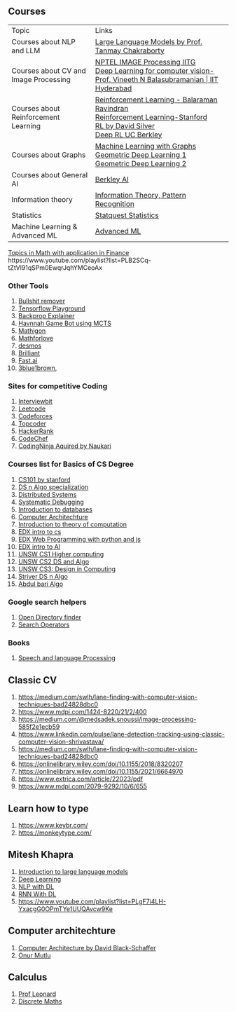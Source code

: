 ## Courses
<table>
    <tbody>
        <tr>
            <td>Topic</td>
            <td>Links</td>
        </tr>
        <tr>
            <td>Courses about NLP and LLM</td>
            <td><a href="https://www.youtube.com/playlist?list=PLqGkIjcOyrGnjyBHl4GE2S9kX47X96FH-">Large Language Models by Prof. Tanmay Chakraborty</a></td>
        </tr>
        <tr>
            <td>Courses about CV and Image Processing</td>
            <td><a href="https://www.youtube.com/playlist?list=PLwdnzlV3ogoVsma5GmBSsgJM6gHv1QoAo">NPTEL IMAGE Processing IITG</a><br/>
            <a href="https://www.youtube.com/playlist?list=PLEAYkSg4uSQ0Q5Z1IYI-0g2cbD-2Rt-I6">Deep Learning for computer vision-Prof. Vineeth N Balasubramanian   |   IIT Hyderabad</a></td>
        </tr>
        <tr>
            <td>Courses about Reinforcement Learning</td>
            <td>
                <a href="https://www.youtube.com/@reinforcementlearning1077">Reinforcement Learning - Balaraman Ravindran</a><br/>
                <a href="https://www.youtube.com/playlist?list=PLoROMvodv4rN4wG6Nk6sNpTEbuOSosZdX">Reinforcement Learning-Stanford</a><br/>
                <a href="https://www.youtube.com/playlist?list=PLqYmG7hTraZDM-OYHWgPebj2MfCFzFObQ">RL by David Silver</a><br/>
                <a href="https://www.youtube.com/playlist?list=PL_iWQOsE6TfXxKgI1GgyV1B_Xa0DxE5eH">Deep RL UC Berkley</a>
            </td>
        </tr>
         <tr>
            <td>Courses about Graphs</td>
            <td>
                <a href="https://www.youtube.com/playlist?list=PLoROMvodv4rOP-ImU-O1rYRg2RFxomvFp">Machine Learning with Graphs</a><br/>
                <a href="https://www.youtube.com/playlist?list=PLn2-dEmQeTfQ8YVuHBOvAhUlnIPYxkeu3">Geometric Deep Learning 1</a><br/>
                <a href="https://www.youtube.com/playlist?list=PLn2-dEmQeTfSLXW8yXP4q_Ii58wFdxb3C">Geometric Deep Learning 2</a><br/>
            </td>
        </tr>
        <tr>
            <td>Courses about General AI</td>
            <td><a href="https://www.youtube.com/playlist?list=PLjsx92GvetlT6aVqJodhOdMZ7M_IkJsmL">Berkley AI</a></td>
        </tr>
        <tr>
            <td>Information theory</td>
            <td><a href="https://www.youtube.com/playlist?list=PLruBu5BI5n4aFpG32iMbdWoRVAA-Vcso6">Information Theory, Pattern Recognition</a></td>
        </tr>
        <tr>
            <td>
                Statistics
            </td>
            <td><a href="https://www.youtube.com/playlist?list=PLblh5JKOoLUK0FLuzwntyYI10UQFUhsY9">Statquest Statistics</a></td>
        </tr>
        <tr>
            <td>Machine Learning & Advanced ML</td>
            <td><a href="https://www.youtube.com/playlist?list=PLWL87aJW5Y--YMBUgw4yn28_njbLMHINR">Advanced ML</a></td>
        </tr>
    </tbody>
</table>
<a href="https://www.youtube.com/playlist?list=PLUl4u3cNGP63ctJIEC1UnZ0btsphnnoHR">Topics in Math with application in Finance</a>  
https://www.youtube.com/playlist?list=PLB2SCq-tZtVl91qSPm0EwqrJqhYMCeoAx

### Other Tools
1. [Bullshit remover](https://www.bullshitremover.com/)
2. [Tensorflow Playground](https://playground.tensorflow.org)
3. [Backprop Explainer](https://xnought.github.io/backprop-explainer/)
4. [Havnnah Game Bot using MCTS](https://gauravmeena0708.github.io/havannah/index.html)
5. [Mathigon](https://mathigon.org/)
6. [Mathforlove](https://mathforlove.com)
7. [desmos](https://www.desmos.com/)
8. [Brilliant](https://brilliant.org/)
9. [Fast.ai](https://course.fast.ai/)
10. [3blue1brown](https://www.youtube.com/@3blue1brown), 


### Sites for competitive Coding
1. [Interviewbit](interviewbit.com/)
2. [Leetcode](https://leetcode.com/)
3. [Codeforces](https://codeforces.com/)
4. [Topcoder](https://www.topcoder.com/)
5. [HackerRank](https://www.hackerrank.com/)
6. [CodeChef](https://www.codechef.com/)
7. [CodingNinja Aquired by Naukari](https://www.naukri.com/code360/)

### Courses list for Basics of CS Degree
1. [CS101 by stanford](https://www.edx.org/learn/computer-science/stanford-university-computer-science-101)
2. [DS n Algo specialization](https://www.coursera.org/specializations/data-structures-algorithms)
3. [Distributed Systems](https://www.youtube.com/playlist?list=PLrw6a1wE39_tb2fErI4-WkMbsvGQk9_UB)
4. [Systematic Debugging](https://www.st.cs.uni-saarland.de/whyprogramsfail/slides.php)
5. [Introduction to databases](https://www.youtube.com/playlist?list=PLroEs25KGvwzmvIxYHRhoGTz9w8LeXek0)
6. [Computer Architechture](https://www.coursera.org/learn/comparch)
7. [Introduction to theory of computation](https://www.youtube.com/playlist?list=PL601FC994BDD963E4)
8. [EDX intro to cs](https://www.edx.org/learn/computer-science/harvard-university-cs50-s-introduction-to-computer-science)
9. [EDX Web Programming with python and js](https://www.edx.org/learn/web-development/harvard-university-cs50-s-web-programming-with-python-and-javascript)
10. [EDX intro to AI](https://www.edx.org/learn/artificial-intelligence/harvard-university-cs50-s-introduction-to-artificial-intelligence-with-python)
11. [UNSW CS1 Higher computing ](https://www.youtube.com/playlist?list=PL6B940F08B9773B9F)
12. [UNSW CS2 DS and Algo](https://www.youtube.com/playlist?list=PLE621E25B3BF8B9D1)
13. [UNSW CS3: Design in Computing](https://www.youtube.com/playlist?list=PLC3E93EF6B9645D9D)
14. [Striver DS n Algo](https://www.youtube.com/playlist?list=PLgUwDviBIf0oF6QL8m22w1hIDC1vJ_BHz)
15. [Abdul bari Algo](https://www.youtube.com/playlist?list=PLDN4rrl48XKpZkf03iYFl-O29szjTrs_O)

### Google search helpers
1. [Open Directory finder](https://ewasion.github.io/opendirectory-finder/)
2. [Search Operators](https://ahrefs.com/blog/google-advanced-search-operators/)

### Books
1. [Speech and language Processing](https://web.stanford.edu/~jurafsky/slp3/)

## Classic CV 
1. https://medium.com/swlh/lane-finding-with-computer-vision-techniques-bad24828dbc0
2. https://www.mdpi.com/1424-8220/21/2/400
3. https://medium.com/@medsadek.snoussi/image-processing-585f2e1ecb59
4. https://www.linkedin.com/pulse/lane-detection-tracking-using-classic-computer-vision-shrivastava/
5. https://medium.com/swlh/lane-finding-with-computer-vision-techniques-bad24828dbc0
6. https://onlinelibrary.wiley.com/doi/10.1155/2018/8320207
7. https://onlinelibrary.wiley.com/doi/10.1155/2021/6664970
8. https://www.extrica.com/article/22023/pdf
9. https://www.mdpi.com/2079-9292/10/6/655

## Learn how to type
1. https://www.keybr.com/
2. https://monkeytype.com/

## Mitesh Khapra
1. [Introduction to large language models](https://www.youtube.com/playlist?list=PLZ2ps__7DhBZVxMrSkTIcG6zZBDKUXCnM)
2. [Deep Learning](https://www.youtube.com/playlist?list=PLEAYkSg4uSQ1r-2XrJ_GBzzS6I-f8yfRU)
3. [NLP with DL](https://www.youtube.com/playlist?list=PLrLxpnf4DCA_WmcbedFzwMKfG-OznC8WU)
4. [RNN With DL](https://www.youtube.com/playlist?list=PLGP2q2bIgaNy9_tR-a0fElXJ1Ou-iB2IU)
5. https://www.youtube.com/playlist?list=PLgF7i4LH-YxacgG0OPmTYe1UUQAvcw9Ke 

## Computer architechture
1. [Computer Architecture by David Black-Schaffer](https://www.youtube.com/playlist?list=PL9b_pbvWZfKjzceHxm8aceOvNR_6icJI-)
2. [Onur Mutlu](https://www.youtube.com/playlist?list=PL5Q2soXY2Zi-EImKxYYY1SZuGiOAOBKaf)

## Calculus
1. [Prof Leonard](https://www.youtube.com/playlist?list=PLF797E961509B4EB5)
2. [Discrete Maths](https://www.youtube.com/playlist?list=PLl-gb0E4MII28GykmtuBXNUNoej-vY5Rz)

<!--
<tr>
            <td>2</td>
            <td><table>
    <tbody>
        <tr>
            <td><ul><li>list item 1</li><li>list item 2</li></ul></td>
            <td>2</td>
        </tr>
        <tr>
            <td>1</td>
            <td>2</td>
        </tr>
    </tbody>
</table></td>
        </tr>
-->
